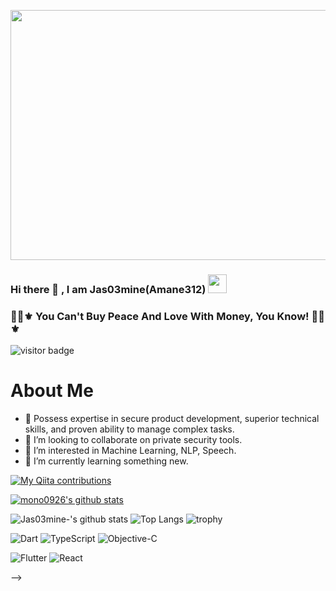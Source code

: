 <p align="center">
   <img src="https://64.media.tumblr.com/efedfab409c579eee3dc0529b610d02a/c3a594e03573c02e-10/s540x810/03b0eddb4a5d6db56c807be81b434a2d24342d68.gifv" height="400", width="800" />
</p>

### Hi there 👋 , I am Jas03mine(Amane312)   <img src="https://emoji.slack-edge.com/T0172CCPGUW/party-blob/d7253707fa13e9ee.gif" width="30"/>

### 💞👠⚜️ You Can't Buy Peace And Love With Money, You Know! 💞👠⚜️ 

![visitor badge](https://visitor-badge.glitch.me/badge?page_id=amane312.visitor-badge)

# About Me 
- 🔭 Possess expertise in secure product development, superior technical
  skills, and proven ability to manage complex tasks.
- 👯 I’m looking to collaborate on private security tools.
- 👀 I’m interested in Machine Learning, NLP, Speech.
- 🌱 I’m currently learning something new.

[![My Qiita contributions](https://qiita-badge.apiapi.app/s/amane312/contributions.svg)](http://qiita.com/amane312)

[![mono0926's github stats](https://github-readme-stats.vercel.app/api?username=amane312)](https://github.com/amane312/github-readme-stats)

![Jas03mine-'s github stats](https://github-readme-stats.vercel.app/api?username=amane312&count_private=true&show_icons=true&theme=github_dark) 
![Top Langs](https://github-readme-stats.vercel.app/api/top-langs/?username=amane312&layout=compact&langs_count=8&theme=github_dark)
![trophy](https://github-profile-trophy.vercel.app/?username=amane312&theme=darkhub)

![Dart](https://img.shields.io/badge/Dart-00b4ab.svg?style=for-the-badge&logo=dart&logoColor=white) 
![TypeScript](https://img.shields.io/badge/TypeScript-blue.svg?style=for-the-badge&logo=typescript&logoColor=white) 
![Objective-C](https://img.shields.io/badge/Objective--c-blue.svg?style=for-the-badge&logo=objc)

![Flutter](https://img.shields.io/badge/Flutter-0175c2.svg?style=for-the-badge&logo=flutter)
![React](https://img.shields.io/badge/React-00d8ff.svg?style=for-the-badge&logo=react&logoColor=white)

</p> -->
